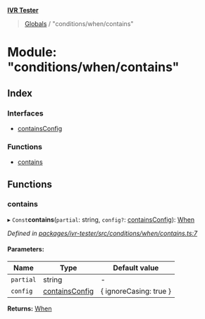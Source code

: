 **[IVR Tester](../README.md)**

> [Globals](../README.md) / "conditions/when/contains"

# Module: "conditions/when/contains"

## Index

### Interfaces

* [containsConfig](../interfaces/_conditions_when_contains_.containsconfig.md)

### Functions

* [contains](_conditions_when_contains_.md#contains)

## Functions

### contains

▸ `Const`**contains**(`partial`: string, `config?`: [containsConfig](../interfaces/_conditions_when_contains_.containsconfig.md)): [When](_conditions_when_when_.md#when)

*Defined in [packages/ivr-tester/src/conditions/when/contains.ts:7](https://github.com/SketchingDev/ivr-tester/blob/72537d4/packages/ivr-tester/src/conditions/when/contains.ts#L7)*

#### Parameters:

Name | Type | Default value |
------ | ------ | ------ |
`partial` | string | - |
`config` | [containsConfig](../interfaces/_conditions_when_contains_.containsconfig.md) | { ignoreCasing: true } |

**Returns:** [When](_conditions_when_when_.md#when)
